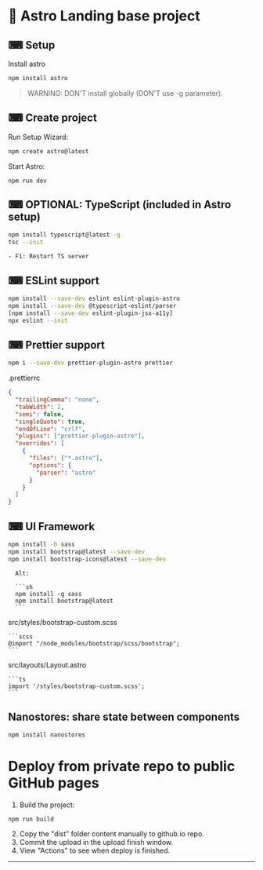 # 🚀 Astro Landing base project

## ⌨ Setup

Install astro

```sh
npm install astro
```

> WARNING: DON'T install globally (DON'T use -g parameter).

## ⌨ Create project

Run Setup Wizard:

```sh
npm create astro@latest
```

Start Astro:

```shell
npm run dev
```

## ⌨ OPTIONAL: TypeScript (included in Astro setup)

```sh
npm install typescript@latest -g
tsc --init
```

    - F1: Restart TS server

## ⌨ ESLint support

```sh
npm install --save-dev eslint eslint-plugin-astro
npm install --save-dev @typescript-eslint/parser
[npm install --save-dev eslint-plugin-jsx-a11y]
npx eslint --init

```

## ⌨ Prettier support

```sh
npm i --save-dev prettier-plugin-astro prettier
```

.prettierrc

```json
{
  "trailingComma": "none",
  "tabWidth": 2,
  "semi": false,
  "singleQuote": true,
  "endOfLine": "crlf",
  "plugins": ["prettier-plugin-astro"],
  "overrides": [
    {
      "files": ["*.astro"],
      "options": {
        "parser": "astro"
      }
    }
  ]
}
```

## ⌨ UI Framework

```sh
npm install -D sass
npm install bootstrap@latest --save-dev
npm install bootstrap-icons@latest --save-dev
```

      Alt:

      ```sh
      npm install -g sass
      npm install bootstrap@latest
      ```

src/styles/bootstrap-custom.scss

    ```scss
    @import "/node_modules/bootstrap/scss/bootstrap";
    ```

src/layouts/Layout.astro

    ```ts
    import '/styles/bootstrap-custom.scss';
    ```

## Nanostores: share state between components

```sh
npm install nanostores
```

# Deploy from private repo to public GitHub pages

1. Build the project:

```
npm run build
```

2. Copy the "dist" folder content manually to github.io repo.
3. Commit the upload in the upload finish window.
4. View "Actions" to see when deploy is finished.

---

```

```

